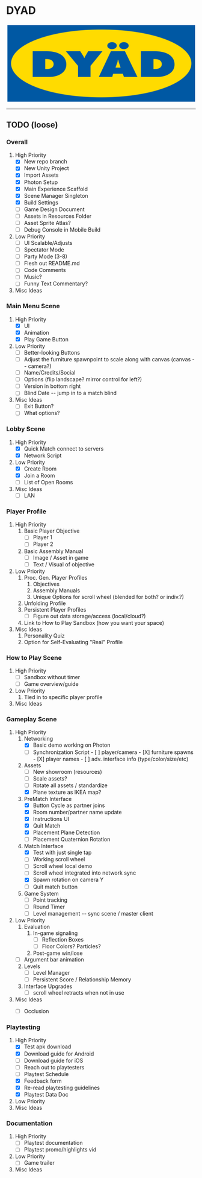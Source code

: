 # DYAD

![DYAD Logo](https://github.com/augustluhrs/DYAD/blob/jackbox-sockets/logo_test1.png)

---

## TODO (loose)

### Overall
1. High Priority
   - [X] New repo branch
   - [X] New Unity Project
   - [X] Import Assets
   - [X] Photon Setup
   - [X] Main Experience Scaffold
   - [X] Scene Manager Singleton
   - [X] Build Settings
   - [ ] Game Design Document
   - [ ] Assets in Resources Folder
   - [ ] Asset Sprite Atlas?
   - [ ] Debug Console in Mobile Build
2. Low Priority
   - [ ] UI Scalable/Adjusts
   - [ ] Spectator Mode
   - [ ] Party Mode (3-8)
   - [ ] Flesh out README.md
   - [ ] Code Comments
   - [ ] Music?
   - [ ] Funny Text Commentary?
3. Misc Ideas

### Main Menu Scene
1. High Priority
   - [X] UI
   - [X] Animation
   - [X] Play Game Button
2. Low Priority
   - [ ] Better-looking Buttons
   - [ ] Adjust the furniture spawnpoint to scale along with canvas (canvas -- camera?)
   - [ ] Name/Credits/Social
   - [ ] Options (flip landscape? mirror control for left?)
   - [ ] Version in bottom right
   - [ ] Blind Date -- jump in to a match blind
3. Misc Ideas
   - [ ] Exit Button?
   - [ ] What options?

### Lobby Scene
1. High Priority
   - [X] Quick Match connect to servers
   - [X] Network Script
2. Low Priority
   - [X] Create Room
   - [X] Join a Room 
   - [ ] List of Open Rooms
3. Misc Ideas
   - [ ] LAN

### Player Profile
1. High Priority
   1. Basic Player Objective
      - [ ] Player 1
      - [ ] Player 2
   2. Basic Assembly Manual
      - [ ] Image / Asset in game
      - [ ] Text / Visual of objective
2. Low Priority
   1. Proc. Gen. Player Profiles
      1. Objectives
      2. Assembly Manuals
      3. Unique Options for scroll wheel (blended for both? or indiv.?)
   2. Unfolding Profile
   3. Persistent Player Profiles
      - [ ] Figure out data storage/access (local/cloud?)
   4. Link to How to Play Sandbox (how you want your space)
3. Misc Ideas
   1. Personality Quiz
   2. Option for Self-Evaluating "Real" Profile

### How to Play Scene
1. High Priority
   - [ ] Sandbox without timer
   - [ ] Game overview/guide
2. Low Priority
   1. Tied in to specific player profile
3. Misc Ideas

### Gameplay Scene
1. High Priority
   1. Networking
      - [X] Basic demo working on Photon
      - [ ] Synchronization Script
            - [ ] player/camera
            - [X] furniture spawns
            - [X] player names
            - [ ] adv. interface info (type/color/size/etc)
   2. Assets
      - [ ] New showroom (resources)
      - [ ] Scale assets?
      - [ ] Rotate all assets / standardize
      - [X] Plane texture as IKEA map?
   3. PreMatch Interface
      - [X] Button Cycle as partner joins
      - [X] Room number/partner name update
      - [X] Instructions UI
      - [X] Quit Match
      - [X] Placement Plane Detection
      - [ ] Placement Quaternion Rotation
   4. Match Interface
      - [X] Test with just single tap
      - [ ] Working scroll wheel
      - [ ] Scroll wheel local demo
      - [ ] Scroll wheel integrated into network sync
      - [X] Spawn rotation on camera Y
      - [ ] Quit match button
   4. Game System
      - [ ] Point tracking
      - [ ] Round Timer
      - [ ] Level management -- sync scene / master client
2. Low Priority
   1. Evaluation
      1. In-game signaling
         - [ ] Reflection Boxes
         - [ ] Floor Colors? Particles?
      2. Post-game win/lose
	 - [ ] Argument bar animation
   2. Levels
      - [ ] Level Manager
      - [ ] Persistent Score / Relationship Memory
   3. Interface Upgrades
      - [ ] scroll wheel retracts when not in use
3. Misc Ideas
   - [ ] Occlusion


### Playtesting
1. High Priority
   - [X] Test apk download
   - [X] Download guide for Android
   - [ ] Download guide for iOS
   - [ ] Reach out to playtesters
   - [ ] Playtest Schedule
   - [X] Feedback form
   - [X] Re-read playtesting guidelines
   - [X] Playtest Data Doc
2. Low Priority
3. Misc Ideas

### Documentation
1. High Priority
   - [ ] Playtest documentation
   - [ ] Playtest promo/highlights vid
2. Low Priority
   - [ ] Game trailer
3. Misc Ideas

